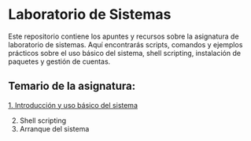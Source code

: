 # Laboratorio de Sistemas
Este repositorio contiene los apuntes y recursos sobre la asignatura de laboratorio de sistemas. Aquí encontrarás scripts, comandos y ejemplos prácticos sobre el uso básico del sistema, shell scripting, instalación de paquetes y gestión de cuentas.

## Temario de la asignatura:
[1. Introducción y uso básico del sistema](https://github.com/valentechie/laboratorio_sistemas/blob/main/introduccion.md)

2. Shell scripting
7. Arranque del sistema

